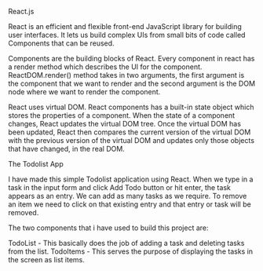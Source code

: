 React.js

React is an efficient and flexible front-end JavaScript library for building user interfaces. It lets us build complex UIs from small bits of code called Components that can be reused.

Components are the building blocks of React. Every component in react has a render method which describes the UI for the component. ReactDOM.render() method takes in two arguments, the first argument is the component that we want to render and the second argument is the DOM node where we want to render the component.

React uses virtual DOM. React components has a built-in state object which stores the properties of a component. When the state of a component changes, React updates the virtual DOM tree. Once the virtual DOM has been updated, React then compares the current version of the virtual DOM with the previous version of the virtual DOM and updates only those objects that have changed, in the real DOM.

The Todolist App

I have made this simple Todolist application using React. When we type in a task in the input form and click Add Todo button or hit enter, the task appears as an entry. We can add as many tasks as we require. To remove an item we need to click on that existing entry and that entry or task will be removed.

The two components that i have used to build this project are:

TodoList - This basically does the job of adding a task and deleting tasks from the list.
TodoItems - This serves the purpose of displaying the tasks in the screen as list items.

